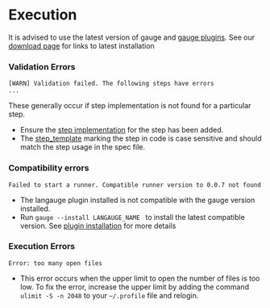 # Execution

It is advised to use the latest version of gauge and [gauge plugins](../plugins/README.md). See our [download page](http://getgauge.io/download) for links to latest installation

### Validation Errors
````
[WARN] Validation failed. The following steps have errors
...

````
These generally occur if step implementation is not found for a particular step.
* Ensure the [step implementation](language_features/step_implementations.md) for the step has been added.
* The [step_template](langauge_features/step_name_template.md) marking the step in code is case sensitive and should match the step usage in the spec file.


### Compatibility errors
````
Failed to start a runner. Compatible runner version to 0.0.7 not found
````
* The langauge plugin installed is not compatible with the gauge version installed.
* Run ```gauge --install LANGAUGE_NAME ``` to install the latest compatible version. See [plugin installation](../plugins/installation.md) for more details


### Execution Errors
```
Error: too many open files
```
* This error occurs when the upper limit to open the number of files is too low. To fix the error, increase the upper limit by adding the command `ulimit -S -n 2048` to your `~/.profile` file and relogin.
